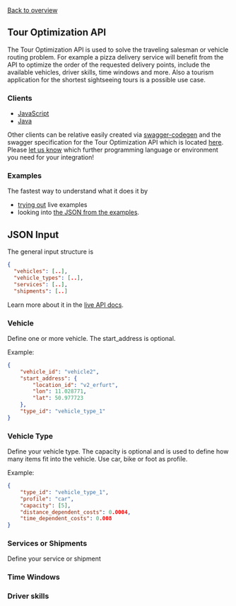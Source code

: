 [Back to overview](./README.md#tour-optimization-api)

## Tour Optimization API

The Tour Optimization API is used to solve the traveling salesman or vehicle routing problem. 
For example a pizza delivery service will benefit from the API to optimize the order of the requested delivery points, 
include the available vehicles, driver skills, time windows and more. 
Also a tourism application for the shortest sightseeing tours is a possible use case.

### Clients

 * [JavaScript](https://github.com/graphhopper/directions-api-js-client/)
 * [Java](https://github.com/karussell/directions-api-vrp-java-client/)
  
Other clients can be relative easily created via [swagger-codegen](https://github.com/swagger-api/swagger-codegen) and the swagger specification for the Tour Optimization API which is located [here](https://graphhopper.com/api/1/vrp/swagger.json). Please [let us know](https://graphhopper.com/#contact) which further programming language or environment you need for your integration!

### Examples

The fastest way to understand what it does it by
 * [trying out](https://graphhopper.com/api/1/examples/#optimization) live examples
 * looking into [the JSON from the examples](https://github.com/graphhopper/directions-api-js-client/tree/master/tour-optimization-examples).

## JSON Input

The general input structure is

```json
{
  "vehicles": [..],
  "vehicle_types": [..],
  "services": [..],
  "shipments": [..]
```

Learn more about it in the [live API docs](https://graphhopper.com/api/1/vrp/documentation/).

### Vehicle

Define one or more vehicle. The start_address is optional.

Example:

```json
{
    "vehicle_id": "vehicle2",
    "start_address": {
        "location_id": "v2_erfurt",
        "lon": 11.028771,
        "lat": 50.977723
    },
    "type_id": "vehicle_type_1"
}
```

### Vehicle Type

Define your vehicle type. The capacity is optional and is used to define how many items fit into the vehicle. Use car, bike or foot as profile.

Example:

```json
{
    "type_id": "vehicle_type_1",
    "profile": "car",
    "capacity": [5],
    "distance_dependent_costs": 0.0004,
    "time_dependent_costs": 0.008
}
```

### Services or Shipments

Define your service or shipment

### Time Windows

### Driver skills
